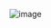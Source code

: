![image](https://github.com/kateanete/projektesanas_lab/assets/78435396/4ae431ed-ff0a-49eb-83a8-1f140d0ced63)
